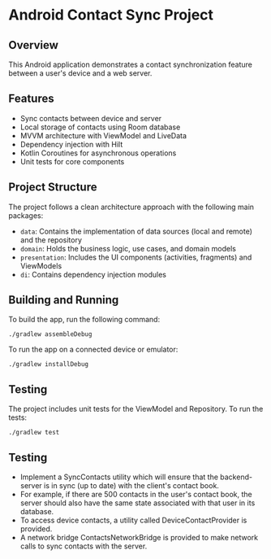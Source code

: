 # Android Contact Sync Project

## Overview

This Android application demonstrates a contact synchronization feature between a user's device and
a web server.

## Features

- Sync contacts between device and server
- Local storage of contacts using Room database
- MVVM architecture with ViewModel and LiveData
- Dependency injection with Hilt
- Kotlin Coroutines for asynchronous operations
- Unit tests for core components

## Project Structure

The project follows a clean architecture approach with the following main packages:

- `data`: Contains the implementation of data sources (local and remote) and the repository
- `domain`: Holds the business logic, use cases, and domain models
- `presentation`: Includes the UI components (activities, fragments) and ViewModels
- `di`: Contains dependency injection modules

## Building and Running

To build the app, run the following command:

```
./gradlew assembleDebug
```

To run the app on a connected device or emulator:

```
./gradlew installDebug
```

## Testing

The project includes unit tests for the ViewModel and Repository. To run the tests:

```
./gradlew test
```



## Testing

- Implement a SyncContacts utility which will ensure that the backend-server is in sync (up to date) with the client's contact book.
- For example, if there are 500 contacts in the user's contact book, the server should also have the same state associated with that user in its database.
- To access device contacts, a utility called DeviceContactProvider is provided.
- A network bridge ContactsNetworkBridge is provided to make network calls to sync contacts with the server.